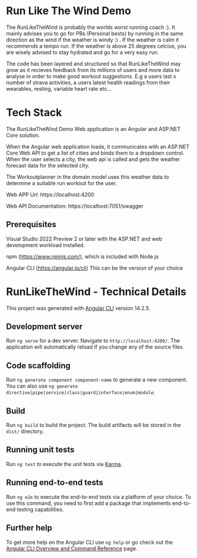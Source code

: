 # Run Like The Wind Demo

The RunLikeTheWind is probably the worlds worst running coach :). It mainly advises you to go for PBs (Personal bests) by running in the same direction as the wind if the weather is windy :) . If the weather is calm it recommends a tempo run. If the weather is above 25 degrees celcius, you are wisely advised to stay hydrated and go for a very easy run. 

The code has been layered and structured so that RunLikeTheWind may grow as it recieves feedback from its millions of users and more data to analyse in order to make good workout suggestions. E.g a users last x number of strava activities, a users latest health readings from their wearables, resting, variable heart rate etc...




# Tech Stack
The RunLikeTheWind Demo Web application is an Angular and ASP.NET Core solution. 

When the Angular web application loads, it communicates with an ASP.NET Core Web API to get a list of cities and binds them to a dropdown control.  When the user selects a city, the web api is called and gets the weather forecast data for the selected city.

The Workoutplanner in the domain model uses this weather data to determine a suitable run workout for the user. 



Web APP Url:            https://localhost:4200

Web API Documentation:  https://localhost:7051/swagger


## Prerequisites

Visual Studio 2022 Preview 2 or later with the ASP.NET and web development workload installed.

npm (https://www.npmjs.com/), which is included with Node.js

Angular CLI (https://angular.io/cli) This can be the version of your choice






# RunLikeTheWind  - Technical Details

This project was generated with [Angular CLI](https://github.com/angular/angular-cli) version 14.2.5.

## Development server

Run `ng serve` for a dev server. Navigate to `http://localhost:4200/`. The application will automatically reload if you change any of the source files.

## Code scaffolding

Run `ng generate component component-name` to generate a new component. You can also use `ng generate directive|pipe|service|class|guard|interface|enum|module`.

## Build

Run `ng build` to build the project. The build artifacts will be stored in the `dist/` directory.

## Running unit tests

Run `ng test` to execute the unit tests via [Karma](https://karma-runner.github.io).

## Running end-to-end tests

Run `ng e2e` to execute the end-to-end tests via a platform of your choice. To use this command, you need to first add a package that implements end-to-end testing capabilities.

## Further help

To get more help on the Angular CLI use `ng help` or go check out the [Angular CLI Overview and Command Reference](https://angular.io/cli) page.

